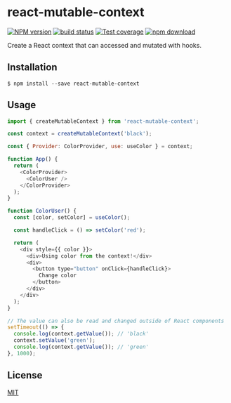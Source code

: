 # react-mutable-context

[![NPM version][npm-image]][npm-url]
[![build status][travis-image]][travis-url]
[![Test coverage][codecov-image]][codecov-url]
[![npm download][download-image]][download-url]

Create a React context that can accessed and mutated with hooks.

## Installation

`$ npm install --save react-mutable-context`

## Usage

```js
import { createMutableContext } from 'react-mutable-context';

const context = createMutableContext('black');

const { Provider: ColorProvider, use: useColor } = context;

function App() {
  return (
    <ColorProvider>
      <ColorUser />
    </ColorProvider>
  );
}

function ColorUser() {
  const [color, setColor] = useColor();

  const handleClick = () => setColor('red');

  return (
    <div style={{ color }}>
      <div>Using color from the context!</div>
      <div>
        <button type="button" onClick={handleClick}>
          Change color
        </button>
      </div>
    </div>
  );
}

// The value can also be read and changed outside of React components
setTimeout(() => {
  console.log(context.getValue()); // 'black'
  context.setValue('green');
  console.log(context.getValue()); // 'green'
}, 1000);
```

## License

[MIT](./LICENSE)

[npm-image]: https://img.shields.io/npm/v/react-mutable-context.svg?style=flat-square
[npm-url]: https://www.npmjs.com/package/react-mutable-context
[travis-image]: https://img.shields.io/travis/targos/react-mutable-context/master.svg?style=flat-square
[travis-url]: https://travis-ci.org/targos/react-mutable-context
[codecov-image]: https://img.shields.io/codecov/c/github/targos/react-mutable-context.svg?style=flat-square
[codecov-url]: https://codecov.io/gh/targos/react-mutable-context
[download-image]: https://img.shields.io/npm/dm/react-mutable-context.svg?style=flat-square
[download-url]: https://www.npmjs.com/package/react-mutable-context
